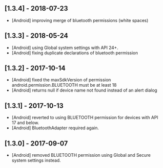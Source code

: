## [1.3.4] - 2018-07-23 
- [Android] improving merge of bluetooth permissions (white spaces)

## [1.3.3] - 2018-05-24 
- [Android] using Global system settings with API 24+.
- [Android] fixing duplicate declarations of bluetooth permission

## [1.3.2] - 2017-10-14
- [Android] fixed the maxSdkVersion of permission android.permission.BLUETOOTH must be at least 18
- [Android] returns null if device name not found instead of an alert dialog

## [1.3.1] - 2017-10-13
- [Android] reverted to using BLUETOOTH permission for devices with API 17 and below.
- [Android] BluetoothAdapter required again.

## [1.3.0] - 2017-09-07 
- [Android] removed BLUETOOTH permission using Global and Secure system settings instead.